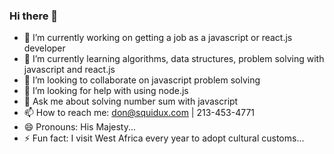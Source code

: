 ### Hi there 👋

- 🔭 I’m currently working on getting a job as a javascript or react.js developer
- 🌱 I’m currently learning algorithms, data structures, problem solving with javascript and react.js
- 👯 I’m looking to collaborate on javascript problem solving
- 🤔 I’m looking for help with using node.js
- 💬 Ask me about solving number sum with javascript
- 📫 How to reach me: don@squidux.com | 213-453-4771
- 😄 Pronouns: His Majesty...
- ⚡ Fun fact: I visit West Africa every year to adopt cultural customs...

